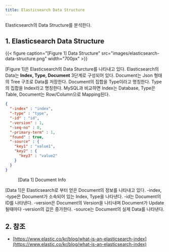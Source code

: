 ```yaml
---
title: Elasticsearch Data Structure
---
```


Elasticsearch의 Data Structure를 분석한다.

## 1. Elasticsearch Data Structure

{{< figure caption="[Figure 1] Data Structure" src="images/elasticsearch-data-structure.png" width="700px" >}}

[Figure 1]은 Elasticsearch의 Data Sturcture를 나타내고 있다. Elasticsearch의 Data는 **Index, Type, Document** 3단계로 구성되어 있다. Document는 Json 형태의 Tree 구조로 Data를 저장한다. Document의 집합을 Type이라고 명칭한다. Type의 집합을 Index라고 명칭한다. MySQL과 비교하면 Index는 Database, Type은 Table, Document는 Row/Column으로 Mapping된다.

```json {caption="", linenos=table}
{
  "-index" : "index",
  "-type" : "type",
  "-id" : "id",
  "-version" : 1,
  "-seq-no" : 0,
  "-primary-term" : 1,
  "found" : true,
  "-source" : {
    "key1" : "value1",
    "key2" : {
      "key3" : "value2"
    }
  }
}
```
<figure>
<figcaption class="caption">[Data 1] Document Info</figcaption>
</figure>

[Data 1]은 Elasticsearch로 부터 얻은 Document의 정보를 나타내고 있다. -index, -type은 Document가 소속되어 있는 Index, Type을 나타낸다. -id는 Document의 ID를 나타낸다. -version은 Document의 Version을 나타내며 Document가 Update 될때마다 -version의 값은 증가한다. -source는 Document의 실제 Data를 나타낸다.

## 2. 참조

* [https://www.elastic.co/kr/blog/what-is-an-elasticsearch-index](https://www.elastic.co/kr/blog/what-is-an-elasticsearch-index)